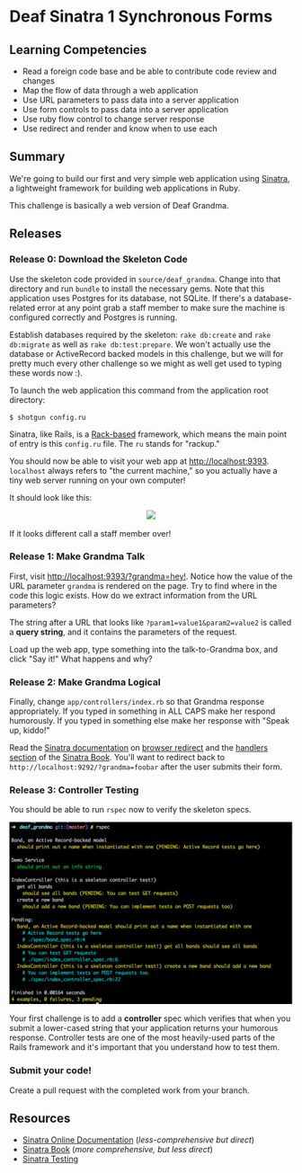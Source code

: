 # Deaf Sinatra 1 Synchronous Forms

## Learning Competencies

* Read a foreign code base and be able to contribute code review and changes
* Map the flow of data through a web application
* Use URL parameters to pass data into a server application
* Use form controls to pass data into a server application
* Use ruby flow control to change server response
* Use redirect and render and know when to use each

## Summary

We're going to build our first and very simple web application using
[Sinatra][], a lightweight framework for building web
applications in Ruby.

This challenge is basically a web version of Deaf Grandma.

## Releases

### Release 0: Download the Skeleton Code

Use the skeleton code provided in `source/deaf_grandma`.  Change into that
directory and run `bundle` to install the necessary gems.  Note that this
application uses Postgres for its database, not SQLite.  If there's a
database-related error at any point grab a staff member to make sure the
machine is configured correctly and Postgres is running.

Establish databases required by the skeleton: `rake db:create` and `rake
db:migrate` as well as `rake db:test:prepare`.  We won't actually use the
database or ActiveRecord backed models in this challenge, but we will for
pretty much every other challenge so we might as well get used to typing these
words now :).

To launch the web application this command from the application root directory:

```text
$ shotgun config.ru
```

Sinatra, like Rails, is a [Rack-based](http://rack.github.com/) framework,
which means the main point of entry is this `config.ru` file.  The `ru` stands
for "rackup."

You should now be able to visit your web app at
[http://localhost:9393](http://localhost:9393).  `localhost` always refers to
"the current machine," so you actually have a tiny web server running on your
own computer!

It should look like this:

<p style="text-align: center"><img src="http://f.cl.ly/items/0b1O350M1Z1P2i353B3I/Screen%20Shot%202013-02-17%20at%202.58.54%20PM.png"></p>

If it looks different call a staff member over!

### Release 1: Make Grandma Talk

First, visit
[http://localhost:9393/?grandma=hey!](http://localhost:9393/?grandma=hey!).
Notice how the value of the URL parameter `grandma` is rendered on the page.
Try to find where in the code this logic exists.  How do we extract information
from the URL parameters?

The string after a URL that looks like `?param1=value1&param2=value2` is called
a **query string**, and it contains the parameters of the request.

Load up the web app, type something into the talk-to-Grandma box, and click
"Say it!"  What happens and why?

### Release 2:  Make Grandma Logical

Finally, change `app/controllers/index.rb` so that Grandma response
appropriately.  If you typed in something in ALL CAPS make her respond
humorously.  If you typed in something else make her response with "Speak up,
kiddo!"

Read the [Sinatra documentation][] on [browser redirect][] and the [handlers
section][] of the [Sinatra Book][].  You'll want to redirect back to
`http://localhost:9292/?grandma=foobar` after the user submits their form.

### Release 3: Controller Testing

You should be able to run `rspec` now to verify the skeleton specs.

![green rspec run text](running_specs.png "Successful RSpec run")

Your first challenge is to add a **controller** spec which verifies
that when you submit a lower-cased string that your application returns your
humorous response.  Controller tests are one of the most heavily-used parts of
the Rails framework and it's important that you understand how to test them.

### Submit your code!

Create a pull request with the completed work from your branch.

## Resources

* [Sinatra Online Documentation][Sinatra] (_less-comprehensive but direct_)
* [Sinatra Book][Sinatra Book] (_more comprehensive, but less direct_)
* [Sinatra Testing][sinatra-testing]

[Sinatra documentation]: http://www.sinatrarb.com/intro
[browser redirect]: http://www.sinatrarb.com/intro#Browser%20Redirect
[handlers section]: http://sinatra-book.gittr.com/#handlers
[Sinatra Book]: http://sinatra-book.gittr.com/
[Sinatra]: http://www.sinatrarb.com/
[sinatra-testing]:http://www.sinatrarb.com/testing.html

